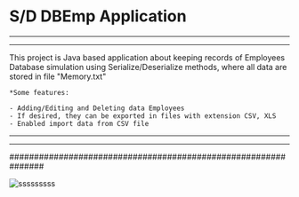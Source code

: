 # S/D DBEmp Application

---------------------------------------------------------------
---------------------------------------------------------------

This project is Java based application about keeping records of Employees
Database simulation using Serialize/Deserialize methods, where all data are stored in file "Memory.txt"
	
	*Some features:
	
	- Adding/Editing and Deleting data Employees
	- If desired, they can be exported in files with extension CSV, XLS
	- Enabled import data from CSV file
	
---------------------------------------------------------------
---------------------------------------------------------------
############################################################### 
	
![sssssssss](https://user-images.githubusercontent.com/24499407/46980751-e1d14580-d0d5-11e8-9aab-c53352013e50.jpg)

	
